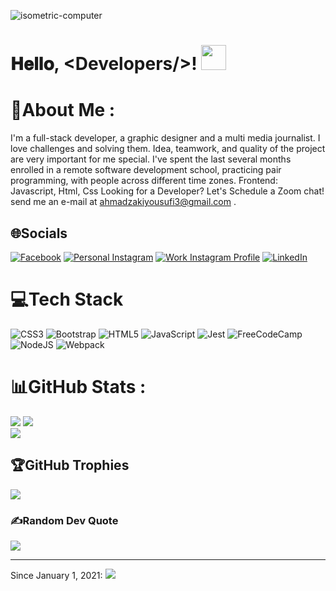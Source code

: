 ![isometric-computer](https://user-images.githubusercontent.com/87229464/177823074-19cd79c0-dc3e-4b8a-9b3a-0ff1502aacc3.gif)
<h1  color="pink">
        𝐇𝐞𝐥𝐥𝐨, &lt;Developers/&gt;!
  <a target="_blank">
    <img src="https://github.com/JayantGoel001/JayantGoel001/blob/master/GIF/Hi.gif" width="40px" />
  </a>
</h1>


# 💫About Me :
I'm a full-stack developer, a graphic designer and a multi media journalist. I love challenges and solving them.
Idea, teamwork, and quality of the project are very important for me special.
I've spent the last several months enrolled in a remote software development school, practicing pair programming, with people across different time zones.
Frontend: Javascript, Html, Css
Looking for a Developer? Let's Schedule a Zoom chat! send me an e-mail at <a href="gmail.com">ahmadzakiyousufi3@gmail.com</a> .

## 🌐Socials
[![Facebook](https://img.shields.io/badge/Facebook-%231877F2.svg?logo=Facebook&logoColor=white)](https://www.facebook.com/profile.php?id=100081811465925) 
[![Personal Instagram](https://img.shields.io/badge/Instagram-%23E4405F.svg?logo=Instagram&logoColor=white)](https://https://www.instagram.com/ahmad_zaki_yousufi/) 
[![Work Instagram Profile](https://img.shields.io/badge/Instagram-%23E4405F.svg?logo=Instagram&logoColor=white)](https://www.instagram.com/_tarah_graphics_/)
 [![LinkedIn](https://img.shields.io/badge/LinkedIn-%230077B5.svg?logo=linkedin&logoColor=white)](https://www.linkedin.com/in/ahmadzaki-yousufi-055214217/)


# 💻Tech Stack
![CSS3](https://img.shields.io/badge/css3-%231572B6.svg?style=for-the-badge&logo=css3&logoColor=white)
![Bootstrap](https://img.shields.io/badge/bootstrap-%23563D7C.svg?style=for-the-badge&logo=bootstrap&logoColor=white) ![HTML5](https://img.shields.io/badge/html5-%23E34F26.svg?style=for-the-badge&logo=html5&logoColor=white)
![JavaScript](https://img.shields.io/badge/javascript-%23323330.svg?style=for-the-badge&logo=javascript&logoColor=%23F7DF1E) 
![Jest](https://img.shields.io/badge/-jest-%23C21325?style=for-the-badge&logo=jest&logoColor=white) 
![FreeCodeCamp](https://img.shields.io/badge/Freecodecamp-%23123.svg?&style=for-the-badge&logo=freecodecamp&logoColor=green) 
![NodeJS](https://img.shields.io/badge/node.js-6DA55F?style=for-the-badge&logo=node.js&logoColor=white) 
![Webpack](https://img.shields.io/badge/webpack-%238DD6F9.svg?style=for-the-badge&logo=webpack&logoColor=black)


# 📊GitHub Stats :
![](https://github-readme-stats.vercel.app/api?username=zakiyousufi&theme=radical&hide_border=false&include_all_commits=true&count_private=true)
![](https://github-readme-streak-stats.herokuapp.com/?user=zakiyousufi&theme=radical&hide_border=false)<br/>
![](https://github-readme-stats.vercel.app/api/top-langs/?username=zakiyousufi&theme=radical&hide_border=false&include_all_commits=true&count_private=true&layout=compact)

## 🏆GitHub Trophies
![](https://github-profile-trophy.vercel.app/?username=zakiyousufi&theme=radical&no-frame=false&no-bg=false&margin-w=4)

### ✍️Random Dev Quote
![](https://quotes-github-readme.vercel.app/api?type=horizontal&theme=radical)

---
Since January 1, 2021: [![](https://visitcount.itsvg.in/api?id=zakiyousufi&label=Profile%20Views&color=1&icon=5&pretty=false)](https://visitcount.itsvg.in)

